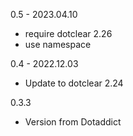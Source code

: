 0.5 - 2023.04.10
- require dotclear 2.26
- use namespace

0.4 - 2022.12.03
- Update to dotclear 2.24

0.3.3
- Version from Dotaddict